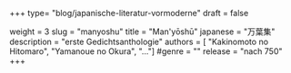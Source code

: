 +++
type= "blog/japanische-literatur-vormoderne"
draft = false

weight = 3
slug = "manyoshu"
title = "Man'yōshū"
japanese = "万葉集"
description = "erste Gedichtsanthologie"
authors = [
    "Kakinomoto no Hitomaro",
	"Yamanoue no Okura",
    "..."]
#genre = ""
release = "nach 750"
+++


